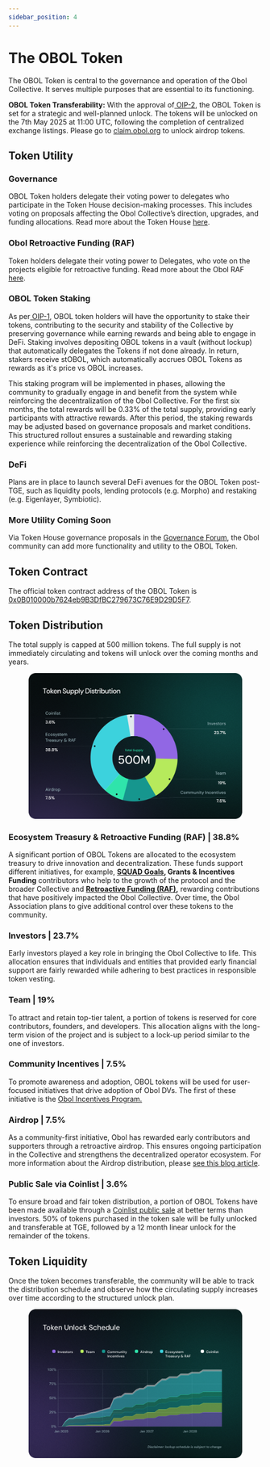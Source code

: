 ```yaml
---
sidebar_position: 4
---
```


# The OBOL Token

The OBOL Token is central to the governance and operation of the Obol Collective. It serves multiple purposes that are essential to its functioning.

**OBOL Token Transferability:** With the approval of[ OIP-2](https://community.obol.org/t/oip-2-unlock-obol-token/317/30), the OBOL Token is set for a strategic and well-planned unlock. The tokens will be unlocked on the 7th May 2025 at 11:00 UTC, following the completion of centralized exchange listings. Please go to [claim.obol.org](https://claim.obol.org) to unlock airdrop tokens.

## Token Utility

### **Governance**

OBOL Token holders delegate their voting power to delegates who participate in the Token House decision-making processes. This includes voting on proposals affecting the Obol Collective’s direction, upgrades, and funding allocations. Read more about the Token House [here](token-house.md).

### **Obol Retroactive Funding (RAF)**

Token holders delegate their voting power to Delegates, who vote on the projects eligible for retroactive funding. Read more about the Obol RAF [here](raf.md).

### **OBOL Token Staking**

As per[ OIP-1](https://community.obol.org/t/oip-1-building-and-enabling-staking-for-the-obol-token/312), OBOL token holders will have the opportunity to stake their tokens, contributing to the security and stability of the Collective by preserving governance while earning rewards and being able to engage in DeFi. Staking involves depositing OBOL tokens in a vault (without lockup) that automatically delegates the Tokens if not done already. In return, stakers receive stOBOL, which automatically accrues OBOL Tokens as rewards as it's price vs OBOL increases.

This staking program will be implemented in phases, allowing the community to gradually engage in and benefit from the system while reinforcing the decentralization of the Obol Collective. For the first six months, the total rewards will be 0.33% of the total supply, providing early participants with attractive rewards. After this period, the staking rewards may be adjusted based on governance proposals and market conditions. This structured rollout ensures a sustainable and rewarding staking experience while reinforcing the decentralization of the Obol Collective.

### **DeFi**

Plans are in place to launch several DeFi avenues for the OBOL Token post-TGE, such as liquidity pools, lending protocols (e.g. Morpho) and restaking (e.g. Eigenlayer, Symbiotic).

### **More Utility Coming Soon**

Via Token House governance proposals in the [Governance Forum](https://community.obol.org/), the Obol community can add more functionality and utility to the OBOL Token.

## Token Contract

The official token contract address of the OBOL Token is [0x0B010000b7624eb9B3DfBC279673C76E9D29D5F7](https://etherscan.io/address/0x0B010000b7624eb9B3DfBC279673C76E9D29D5F7).

## Token Distribution

The total supply is capped at 500 million tokens. The full supply is not immediately circulating and tokens will unlock over the coming months and years.

<figure><img src="../../.gitbook/assets/12_Supply.png" alt=""><figcaption></figcaption></figure>

### **Ecosystem Treasury & Retroactive Funding (RAF) | 38.8%**

A significant portion of OBOL Tokens are allocated to the ecosystem treasury to drive innovation and decentralization. These funds support different initiatives, for example, [**SQUAD Goals**](https://community.obol.org/t/oip-3-obol-collective-2025-goals-proposal/)**, Grants & Incentives Funding** contributors who help to the growth of the protocol and the broader Collective and [**Retroactive Funding (RAF)**](https://docs.obol.org/community-and-governance/governance/raf)**,** rewarding contributions that have positively impacted the Obol Collective. Over time, the Obol Association plans to give additional control over these tokens to the community.

### **Investors | 23.7%**

Early investors played a key role in bringing the Obol Collective to life. This allocation ensures that individuals and entities that provided early financial support are fairly rewarded while adhering to best practices in responsible token vesting.

### **Team | 19%**

To attract and retain top-tier talent, a portion of tokens is reserved for core contributors, founders, and developers. This allocation aligns with the long-term vision of the project and is subject to a lock-up period similar to the one of investors.

### **Community Incentives | 7.5%**

To promote awareness and adoption, OBOL tokens will be used for user-focused initiatives that drive adoption of Obol DVs. The first of these initiative is the [Obol Incentives Program.](https://obol.org/incentives)

### **Airdrop | 7.5%**

As a community-first initiative, Obol has rewarded early contributors and supporters through a retroactive airdrop. This ensures ongoing participation in the Collective and strengthens the decentralized operator ecosystem. For more information about the Airdrop distribution, please [see this blog article](https://blog.obol.org/airdrop/).

### **Public Sale via Coinlist | 3.6%**

To ensure broad and fair token distribution, a portion of OBOL Tokens have been made available through a [Coinlist public sale](https://coinlist.co/obol) at better terms than investors. 50% of tokens purchased in the token sale will be fully unlocked and transferable at TGE, followed by a 12 month linear unlock for the remainder of the tokens.

## Token Liquidity

Once the token becomes transferable, the community will be able to track the distribution schedule and observe how the circulating supply increases over time according to the structured unlock plan.

<figure><img src="../../.gitbook/assets/13_UnlockSchedule.png" alt=""><figcaption></figcaption></figure>
